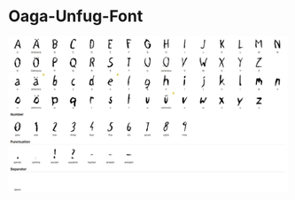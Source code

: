# Oaga-Unfug-Font
![alt screenshot](https://github.com/oagaunfug/Oaga-Unfug-Font/blob/master/Oaga%20Unfug%20-Unfug.jpeg)
